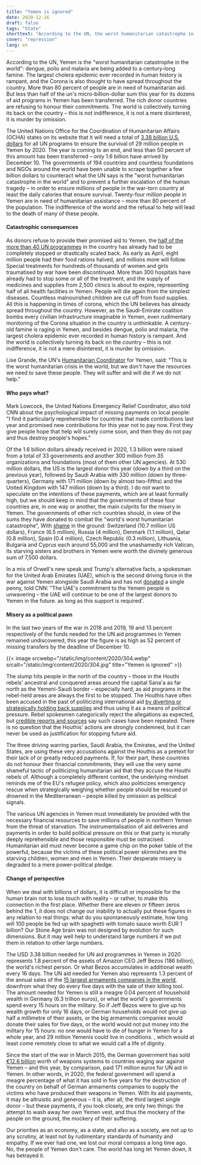 ```yaml
---
title: "Yemen is ignored"
date: 2020-12-16
draft: false
tags: "State"
shorttext: "According to the UN, the worst humanitarian catastrophe in the world is raging in Yemen, but there is no bashing, err report, in the Tagesschau and BILD."
cover: "repression"
lang: en
---
```


According to the UN, Yemen is the "worst humanitarian catastrophe in the world": dengue, polio and malaria are being added to a century-long famine. The largest cholera epidemic ever recorded in human history is rampant, and the Corona is also thought to have spread throughout the country. More than 80 percent of people are in need of humanitarian aid. But less than half of the un's micro-billion-dollar sum this year for its dozens of aid programs in Yemen has been transferred. The rich donor countries are refusing to honour their commitments. The world is collectively turning its back on the country – this is not indifference, it is not a mere disinterest, it is murder by omission.

The United Nations Office for the Coordination of Humanitarian Affairs (OCHA) states on its website that it will need a total of [3.38 billion U.S. dollars](https://fts.unocha.org/appeals/925/summary "Yemen 2020 Response") for all UN programs to ensure the survival of 29 million people in Yemen by 2020. The year is coming to an end, and less than 50 percent of this amount has been transferred – only 1.6 billion have arrived by December 10. The governments of 194 countries and countless foundations and NGOs around the world have been unable to scrape together a few billion dollars to counteract what the UN says is the "worst humanitarian catastrophe in the world" and to prevent a further escalation of the human tragedy – in order to ensure millions of people in the war-torn country at least the daily calories that ensure survival. Twenty-four million people in Yemen are in need of humanitarian assistance – more than 80 percent of the population. The indifference of the world and the refusal to help will lead to the death of many of these people.

#### Catastrophic consequences

As donors refuse to provide their promised aid to Yemen, the [half of the more than 40 UN programmes](https://www.msn.com/en-us/news/world/un-says-half-its-yemen-aid-programmes-hit-by-lack-of-funds/ar-BB188XZY "UN says half its Yemen aid programmes hit by lack of funds") in the country has already had to be completely stopped or drastically scaled back. As early as April, eight million people had their food rations halved, and millions more will follow. Special treatments for hundreds of thousands of women and girls traumatised by war have been discontinued. More than 300 hospitals have already had to stop some or all of the treatment, and the supply of medicines and supplies from 2,500 clinics is about to expire, representing half of all health facilities in Yemen. People will die again from the simplest diseases. Countless malnourished children are cut off from food supplies. All this is happening in times of corona, which the UN believes has already spread throughout the country. However, as the Saudi-Emirate coalition bombs every civilian infrastructure imaginable in Yemen, even rudimentary monitoring of the Corona situation in the country is unthinkable. A century-old famine is raging in Yemen, and besides dengue, polio and malaria, the largest cholera epidemic ever recorded in human history is rampant. And the world is collectively turning its back on the country – this is not indifference, it is not a mere disinterest, it is murder by omission.

Lise Grande, the UN's [Humanitarian Coordinator](https://reliefweb.int/report/yemen/lack-funding-cripples-humanitarian-operations-yemen-enar "Lack of funding cripples humanitarian operations in Yemen") for Yemen, said: "This is the worst humanitarian crisis in the world, but we don't have the resources we need to save these people. They will suffer and will die if we do not help."

#### Who pays what?

Mark Lowcock, the United Nations Emergency Relief Coordinator, also told CNN about the psychological impact of missing payments on local people: "I find it particularly reprehensible for countries that made contributions last year and promised new contributions for this year not to pay now. First they give people hope that help will surely come soon, and then they do not pay and thus destroy people's hopes."

Of the 1.6 billion dollars already received in 2020, 1.3 billion were raised from a total of 33 governments and another 300 million from 35 organizations and foundations (most of them other UN agencies). At 530 million dollars, the US is the largest donor this year (down by a third on the previous year), followed by Saudi Arabia with 330 million (down by three-quarters), Germany with 171 million (down by almost two-fifths) and the United Kingdom with 147 million (down by a third). I do not want to speculate on the intentions of these payments, which are at least formally high, but we should keep in mind that the governments of these four countries are, in one way or another, the main culprits for the misery in Yemen. The governments of other rich countries should, in view of the sums they have donated to combat the "world's worst humanitarian catastrophe", With [shame](https://fts.unocha.org/appeals/925/donors?order=total_funding&sort=desc "Yemen 2020 Donor") in the ground: Switzerland (10.7 million US dollars), France (6.5 million), Russia (4 million), Denmark (1.1 million), Qatar (0.8 million), Spain (0.4 million), Czech Republic (0.3 million), Lithuania, Bulgaria and Cyprus each around 55,000 and the unashamedly rich Vatican, its starving sisters and brothers in Yemen were worth the divinely generous sum of 7,500 dollars.

In a mix of Orwell's new speak and Trump's alternative facts, a spokesman for the United Arab Emirates (UAE), which is the second driving force in the war against Yemen alongside Saudi Arabia and has not [donated](https://edition.cnn.com/2020/09/15/middleeast/yemen-funding-crisis-intl/index.html "The hardest part is when we lose a child") a single penny, told CNN: "The UAE's commitment to the Yemeni people is unwavering – the UAE will continue to be one of the largest donors to Yemen in the future. as long as this support is required'.

#### Misery as a political pawn

In the last two years of the war in 2018 and 2019, 19 and 13 percent respectively of the funds needed for the UN aid programmes in Yemen remained undiscovered, this year the figure is as high as 52 percent of missing transfers by the deadline of December 10. 

{{< image srcwebp="/static/img/content/2020/304.webp" srcalt="/static/img/content/2020/304.jpg" title="Yemen is ignored" >}}

The slump hits people in the north of the country – those in the Houthi rebels' ancestral and conquered areas around the capital Sana'a as far north as the Yemeni-Saudi border – especially hard, as aid programs in the rebel-held areas are always the first to be stopped. The Houthis have often been accused in the past of politicizing international aid [by diverting or strategically holding back supplies](https://www.theguardian.com/world/2019/jun/17/yemens-houthi-rebels-accused-of-diverting-food-aid-from-hungry "Yemen's Houthi rebels accused of diverting food aid from hungry") and thus using it as a means of political pressure. Rebel spokesmen categorically reject the allegations as expected, but [credible reports and sources](https://edition.cnn.com/2019/05/20/middleeast/yemen-houthi-aid-investigation-kiley/index.html "CNN exposes systematic abuse of aid in Yemen") say such cases have been repeated. There is no question that the Houthis' actions are strongly condemned, but it can never be used as justification for stopping future aid.

The three driving warring parties, Saudi Arabia, the Emirates, and the United States, are using these very accusations against the Houthis as a pretext for their lack of or greatly reduced payments. If, for their part, these countries do not honour their financial commitments, they will use the very same shameful tactic of politicizing humanitarian aid that they accuse the Houthi rebels of. Although a completely different context, the underlying mindset reminds me of the EU's refugee policy, which also politicizes emergency rescue when strategically weighing whether people should be rescued or drowned in the Mediterranean – people killed by omission as political signals.

The various UN agencies in Yemen must immediately be provided with the necessary financial resources to save millions of people in northern Yemen from the threat of starvation. The instrumentalisation of aid deliveries and payments in order to build political pressure on this or that party is morally deeply reprehensible and those responsible must be ostracised. Humanitarian aid must never become a game chip on the poker table of the powerful, because the victims of these political power skirmishes are the starving children, women and men in Yemen. Their desperate misery is degraded to a mere power-political pledge.

#### Change of perspective

When we deal with billions of dollars, it is difficult or impossible for the human brain not to lose touch with reality – or rather, to make this connection in the first place. Whether there are eleven or fifteen zeros behind the 1, it does not change our inability to actually put these figures in any relation to real things: what do you spontaneously estimate, how long will 100 people be fed up with spaghetti with tomato sauce worth EUR 1 billion? Our Stone Age brain was not designed by evolution for such dimensions. But it may well help to understand large numbers if we put them in relation to other large numbers.

The USD 3.38 billion needed for UN aid programmes in Yemen in 2020 represents 1.8 percent of the assets of Amazon CEO Jeff Bezos (186 billion), the world's richest person. Or what Bezos accumulates in additional wealth every 16 days. The UN aid needed for Yemen also represents 1.3 percent of the annual sales of the [15 largest armaments companies in the world](/static/downloads/1912_fs_top_100_2018.pdf "THE SIPRI TOP 100 ARMS‑PRODUCING AND MILITARY SERVICES COMPANIES"), downfrom what they do every five days with the sale of their killing tool. The amount needed for Yemen is still a meagre 0.04 percent of household wealth in Germany (6.3 trillion euros), or what the world's governments spend every 15 hours on the military. So if Jeff Bezos were to give up his wealth growth for only 16 days, or German households would not give up half a millimetre of their assets, or the big armaments companies would donate their sales for five days, or the world would not put money into the military for 15 hours: no one would have to die of hunger in Yemen for a whole year, and 29 million Yemenis could live in conditions. , which would at least come remotely close to what we would call a life of dignity.

Since the start of the war in March 2015, the German government has sold [€12.6 billion](/static/downloads/ruestungsexportbericht-2019.pdf "Rüstungsexportbericht 2019") worth of weapons systems to countries waging war against Yemen – and this year, by comparison, paid 171 million euros for UN aid in Yemen. In other words, in 2020, the federal government will spend a meagre percentage of what it has sold in five years for the destruction of the country on behalf of German armaments companies to supply the victims who have produced their weapons in Yemen. With its aid payments, it may be altruistic and generous – it is, after all, the third largest single donor – but these payments, if you look closely, are only two things: the attempt to wash away her own Yemen vest, and thus the mockery of the people on the ground, the mockery of their suffering.

Our priorities as an economy, as a state, and also as a society, are not up to any scrutiny, at least not by rudimentary standards of humanity and empathy. If we ever had one, we lost our moral compass a long time ago. No, the people of Yemen don't care. The world has long let Yemen down, it has betrayed it.
